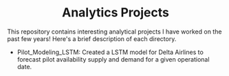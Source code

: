 <h1 align="center">Analytics Projects</h1>

This repository contains interesting analytical projects I have worked on the past few years! Here's a brief description of each directory.

- Pilot_Modeling_LSTM: Created a LSTM model for Delta Airlines to forecast pilot availability supply and demand for a given operational date.


